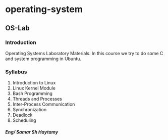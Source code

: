 # operating-system
## OS-Lab
### Introduction
Operating Systems Laboratory Materials. In this course we try to do some C and system programming in Ubuntu.

### Syllabus
1. Introduction to Linux
2. Linux Kernel Module
3. Bash Programming
4. Threads and Processes
5. Inter-Process Communication
7. Synchronization
8. Deadlock
9. Scheduling


##### Eng/ Samar Sh Haytamy 

